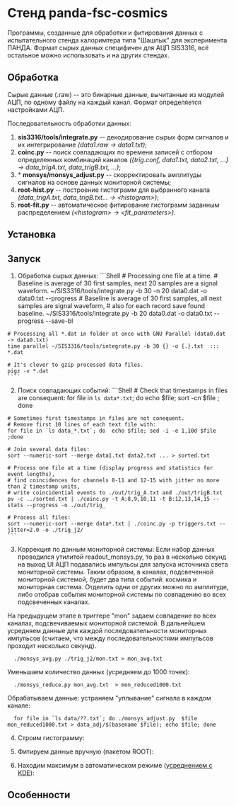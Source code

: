 Стенд panda-fsc-cosmics
=======================
Программы, созданные для обработки и фитирования данных с испытательного стенда калоримтера типа "Шашлык" для эксперимента ПАНДА. Формат сырых данных специфичен для АЦП SIS3316, всё остальное можно использовать и на других стендах.
  
Обработка
---------
Сырые данные (.raw) -- это бинарные данные, вычитанные из модулей АЦП, по одному файлу на каждый канал. Формат определяется настройками АЦП.
  
Последовательность обработки данных:
  1. **sis3316/tools/integrate.py** -- декодирование сырых форм сигналов и их интегрирование *(data1.raw -> data1.txt)*;
  1. **coinc.py** -- поиск совпадающих по времени записей с отбором определенных комбинаций каналов *({trig.conf, data1.txt, data2.txt, ...} -> data_trigA.txt, data_trigB.txt, ...)*;
  1. \* **monsys/monsys_adjust.py** -- скорректировать амплитуды сигналов на основе данных мониторной системы;
  1. **root-hist.py** -- построение гистограмм для выбранного канала *(data_trigA.txt, data_trigB.txt... -> \<histogram\>)*;
  1. **root-fit.py** -- автоматическое фитирование гистограмм заданным распределением *(\<histogram\> -> \<fit\_parameters\>)*.
  
Установка
---------
  
Запуск
------
  1. Обработка сырых данных:
    ```Shell
    # Processing one file at a time.
    # Baseline is average of 30 first samples, next 20 samples are a signal waveform.
    ~/SIS3316/tools/integrate.py -b 30 -n 20 data0.dat -o data0.txt --progress
    # Baseline is average of 30 first samples, all next samples are signal waveform,
    # also for each record save found baseline.
    ~/SIS3316/tools/integrate.py -b 20 data0.dat -o data0.txt --progress  --save-bl
    
    # Processing all *.dat in folder at once with GNU Parallel (data0.dat -> data0.txt)
    time parallel ~/SIS3316/tools/integrate.py -b 30 {} -o {.}.txt  ::: *.dat
    
    # It's clever to gzip processed data files.
    pigz -v *.dat
    ````
        
  2. Поиск совпадающих событий:
    ```Shell
    # Check that timestamps in files are consequent:
    for file in `ls data*.txt`; do  echo $file; sort -cn $file ; done
    
    # Sometimes first timestamps in files are not conequent.
    # Remove first 10 lines of each text file with:
    for file in `ls data_*.txt`; do  echo $file; sed -i -e 1,10d $file ;done
    
    # Join several data files:
    sort --numeric-sort --merge data1.txt data2.txt ... > sorted.txt
    
    # Process one file at a time (display progress and statistics for event lengths),
    # find coincidences for channels 8-11 and 12-15 with jitter no more than 2 timestamp units,
    # write coincidential events to ./out/trig_A.txt and ./out/trigB.txt 
    pv -c ../sorted.txt | ./coinc.py -t A:8,9,10,11 -t B:12,13,14,15 --stats --progress -o ./out/trig_
    
    # Process all files:
    sort --numeric-sort --merge data*.txt | ./coinc.py -p triggers.txt --jitter=2.0 -o ./trig_j2/
    ```
     
  3. Коррекция по данным мониторной системы:
  Если набор данных проводился утилитой readout_monsys.py, то раз в несколько секунд на выход UI АЦП подавались импульсы для запуска источника света мониторной системы. Таким образом, в каналах, подсвеченной мониторной системой, будет два типа событий: космика и мониторная система. Отделить одни от других можно по амплитуде, либо отобрав события мониторной системы по совпадению во всех подсвеченных каналах.
    
  На предыдущем этапе в триггере "mon" задаем совпадение во всех каналах, подсвечиваемых мониторной системой.
  В дальнейшем усредняем данные для каждой последовательности мониторных импульсов (считаем, что между последовательностями импульсов проходит несколько секунд).
  
      ./monsys_avg.py ./trig_j2/mon.txt > mon_avg.txt
      
  Уменьшаем количество данных (усредняем до 1000 точек):
  
      ./monsys_reduce.py mon_avg.txt  > mon_reduced1000.txt
  
  Обрабатываем данные: устраняем "уплывание" сигнала в каждом канале:
  ```Shell
    for file in `ls data/??.txt`; do ./monsys_adjust.py  $file  mon_reduced1000.txt > data_adj/$(basename $file); echo $file; done
  ```
  
  4. Строим гистограмму:
  
  
  5. Фитируем данные вручную (пакетом ROOT):
  
  6. Находим максимум в автоматическом режиме ([усреднением с KDE](https://en.wikipedia.org/wiki/Kernel_density_estimation)):
  
  
Особенности
-----------
